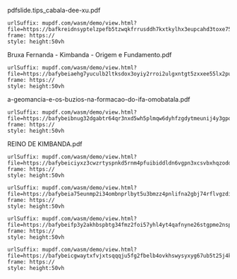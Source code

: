 
pdfslide.tips_cabala-dee-xu.pdf

```custom-frames
urlSuffix: mupdf.com/wasm/demo/view.html?file=https://bafkreidnsyptelzpefb5tzwqkfrrusddh7kxtkylhx3eupcahd3toxe754.ipfs.nftstorage.link
frame: https://
style: height:50vh
```

Bruxa Fernanda - Kimbanda - Origem e Fundamento.pdf

```custom-frames
urlSuffix: mupdf.com/wasm/demo/view.html?file=https://bafybeiaehg7yuculb2ltksdox3oyiy2rroi2ulgxntgt5zxxee55lx2pue.ipfs.nftstorage.link
frame: https://
style: height:50vh
```

a-geomancia-e-os-buzios-na-formacao-do-ifa-omobatala.pdf

```custom-frames
urlSuffix: mupdf.com/wasm/demo/view.html?file=https://bafybeibnug32dgabtr64qr3nxd5wh5plmqw6dyhfzgdytmeunij4y3gpqa.ipfs.nftstorage.link
frame: https://
style: height:50vh
```

REINO DE KIMBANDA.pdf

```custom-frames
urlSuffix: mupdf.com/wasm/demo/view.html?file=https://bafybeiciyxz3cwzrtyspnkd5rnm4pfuibiddldn6vgpn3xcsvbxhqzodda.ipfs.nftstorage.link
frame: https://
style: height:50vh
```

```custom-frames
urlSuffix: mupdf.com/wasm/demo/view.html?file=https://bafybeia75eunmp2i34ombnprlbyt5u3bmzz4pnlifna2gbj74rflvgzdiu.ipfs.nftstorage.link/maria%20padilha.pdf
frame: https://
style: height:50vh
```

```custom-frames
urlSuffix: mupdf.com/wasm/demo/view.html?file=https://bafybeifp3y2akhbspbtg34fmz2foi57yhl4yt4qafnyne26stgpme2nspy.ipfs.nftstorage.link/40%20Orix%C3%A1%20Pombagira.pdf
frame: https://
style: height:50vh
```

```custom-frames
urlSuffix: mupdf.com/wasm/demo/view.html?file=https://bafybeicgwaytxfvjxtsqqqju5fg2fbelb4ovkhswysyxyg67ub5t25j4k4.ipfs.nftstorage.link/Como_desmanchar_trabalhos_de_quimbanda_vol1.pdf
frame: https://
style: height:50vh
```
